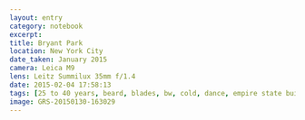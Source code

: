```yaml
--- 
layout: entry
category: notebook
excerpt:
title: Bryant Park
location: New York City
date_taken: January 2015
camera: Leica M9
lens: Leitz Summilux 35mm f/1.4
date: 2015-02-04 17:58:13
tags: [25 to 40 years, beard, blades, bw, cold, dance, empire state building, ice skating, jewish, man, movement, ninja, rink, skating, skyscraper, winter]
image: GRS-20150130-163029
---
```


